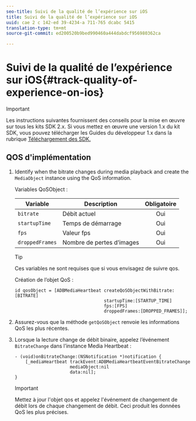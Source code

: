 ```yaml
---
seo-title: Suivi de la qualité de l’expérience sur iOS
title: Suivi de la qualité de l’expérience sur iOS
uuid: cae 2 c 142-ed 39-4234-a 711-765 dcabc 5415
translation-type: tm+mt
source-git-commit: ed200520b9bed990460a444dabdcf956980362ca

---
```



# Suivi de la qualité de l’expérience sur iOS{#track-quality-of-experience-on-ios}

>[!IMPORTANT]
>
>Les instructions suivantes fournissent des conseils pour la mise en œuvre sur tous les kits SDK 2.x. Si vous mettez en œuvre une version 1.x du kit SDK, vous pouvez télécharger les Guides du développeur 1.x dans la rubrique [Téléchargement des SDK.](../../sdk-implement/download-sdks.md)

## QOS d'implémentation

1. Identify when the bitrate changes during media playback and create the `MediaObject` instance using the QoS information.

   Variables QoSObject :

   | Variable | Description | Obligatoire |
   | --- | --- | :---: |
   | `bitrate` | Débit actuel | Oui |
   | `startupTime` | Temps de démarrage | Oui |
   | `fps` | Valeur fps | Oui |
   | `droppedFrames` | Nombre de pertes d’images | Oui |

   >[!TIP]
   >
   >Ces variables ne sont requises que si vous envisagez de suivre qos.

   Création de l’objet QoS :

   ```
   id qosObject = [ADBMediaHeartbeat createQoSObjectWithBitrate:[BITRATE] 
                                     startupTime:[STARTUP_TIME]  
                                     fps:[FPS]  
                                     droppedFrames:[DROPPED_FRAMES]];
   ```

1. Assurez-vous que la méthode `getQoSObject` renvoie les informations QoS les plus récentes.
1. Lorsque la lecture change de débit binaire, appelez l’événement `BitrateChange` dans l’instance Media Heartbeat :

   ```
   - (void)onBitrateChange:(NSNotification *)notification { 
       [_mediaHeartbeat trackEvent:ADBMediaHeartbeatEventBitrateChange  
                        mediaObject:nil  
                        data:nil]; 
   }
   ```

   >[!IMPORTANT]
   >
   >Mettez à jour l'objet qos et appelez l'événement de changement de débit lors de chaque changement de débit. Ceci produit les données QoS les plus précises.

